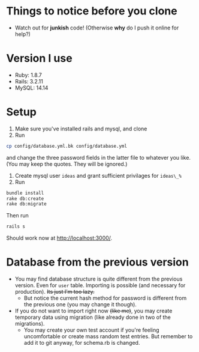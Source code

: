 # Things to notice before you clone
* Watch out for **junkish** code! (Otherwise **why** do I push it online for help?)

# Version I use
* Ruby: 1.8.7
* Rails: 3.2.11
* MySQL: 14.14

# Setup
1. Make sure you've installed rails and mysql, and clone
1. Run 
```bash
cp config/database.yml.bk config/database.yml
```
and change the three password fields in the latter file to whatever you like.
(You may keep the quotes. They will be ignored.)
1. Create mysql user `ideas` and grant sufficient privilages for `ideas\_%`
1. Run
```bash
bundle install
rake db:create
rake db:migrate
```

Then run
```bash
rails s
```
Should work now at [http://localhost:3000/](http://localhost:3000/).

# Database from the previous version
* You may find database structure is quite different from the previous version.
Even for `user` table. Importing is possible (and necessary for production).
~~Its just I'm too lazy.~~
  * But notice the current hash method for password is different from the previous
one (you may change it though).
* If you do not want to import right now ~~(like me)~~, you may create temporary
data using migration (like already done in two of the migrations).
  * You may create your own test account if you're feeling uncomfortable or
create mass random test entries. But remember to add it to git anyway, 
for schema.rb is changed.
